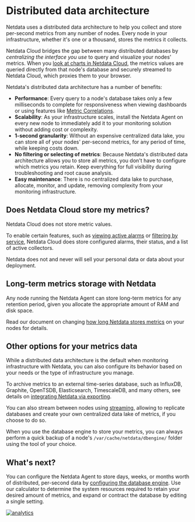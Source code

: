 <!--
title: "Distributed data architecture"
description: "Netdata's distributed data architecture stores metrics on individual nodes for high performance and scalability using all your granular metrics."
custom_edit_url: https://github.com/netdata/netdata/edit/master/docs/store/distributed-data.md
-->

# Distributed data architecture

Netdata uses a distributed data architecture to help you collect and store per-second metrics from any number of nodes.
Every node in your infrastructure, whether it's one or a thousand, stores the metrics it collects.

Netdata Cloud bridges the gap between many distributed databases by _centralizing the interface you use_ to query and
visualize your nodes' metrics. When you [look at charts in Netdata
Cloud](/docs/visualize/interact-dashboards-charts.md), the metrics values are queried directly from that node's database
and securely streamed to Netdata Cloud, which proxies them to your browser.

Netdata's distributed data architecture has a number of benefits:

-   **Performance**: Every query to a node's database takes only a few milliseconds to complete for responsiveness when
    viewing dashboards or using features like [Metric
    Correlations](https://learn.netdata.cloud/docs/cloud/insights/metric-correlations).
-   **Scalability**: As your infrastructure scales, install the Netdata Agent on every new node to immediately add it to
    your monitoring solution without adding cost or complexity.
-   **1-second granularity**: Without an expensive centralized data lake, you can store all of your nodes' per-second
    metrics, for any period of time, while keeping costs down.
-   **No filtering or selecting of metrics**: Because Netdata's distributed data architecture allows you to store all
    metrics, you don't have to configure which metrics you retain. Keep everything for full visibility during
    troubleshooting and root cause analysis.
-   **Easy maintenance**: There is no centralized data lake to purchase, allocate, monitor, and update, removing
    complexity from your monitoring infrastructure.

## Does Netdata Cloud store my metrics?

Netdata Cloud does not store metric values. 

To enable certain features, such as [viewing active alarms](/docs/monitor/view-active-alarms.md) or [filtering by
service](/docs/visualize/view-all-nodes.md#filter-and-group-your-infrastructure), Netdata Cloud does store configured
alarms, their status, and a list of active collectors.

Netdata does not and never will sell your personal data or data about your deployment.

## Long-term metrics storage with Netdata

Any node running the Netdata Agent can store long-term metrics for any retention period, given you allocate the
appropriate amount of RAM and disk space.

Read our document on changing [how long Netdata stores metrics](/docs/store/change-metrics-storage.md) on your nodes for
details.

## Other options for your metrics data

While a distributed data architecture is the default when monitoring infrastructure with Netdata, you can also configure
its behavior based on your needs or the type of infrastructure you manage.

To archive metrics to an external time-series database, such as InfluxDB, Graphite, OpenTSDB, Elasticsearch,
TimescaleDB, and many others, see details on [integrating Netdata via exporting](/docs/export/external-databases.md).

You can also stream between nodes using [streaming](/streaming/README.md), allowing to replicate databases and create
your own centralized data lake of metrics, if you choose to do so.

When you use the database engine to store your metrics, you can always perform a quick backup of a node's
`/var/cache/netdata/dbengine/` folder using the tool of your choice.

## What's next?

You can configure the Netdata Agent to store days, weeks, or months worth of distributed, per-second data by
[configuring the database engine](/docs/store/change-metrics-storage.md). Use our calculator to determine the system
resources required to retain your desired amount of metrics, and expand or contract the database by editing a single
setting.

[![analytics](https://www.google-analytics.com/collect?v=1&aip=1&t=pageview&_s=1&ds=github&dr=https%3A%2F%2Fgithub.com%2Fnetdata%2Fnetdata&dl=https%3A%2F%2Fmy-netdata.io%2Fgithub%2Fdocs%2Fstore%2Fdistributed-data&_u=MAC~&cid=5792dfd7-8dc4-476b-af31-da2fdb9f93d2&tid=UA-64295674-3)](<>)

